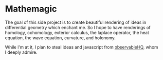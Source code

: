 # Mathemagic


The goal of this side project is to create beautiful rendering of ideas
in differential geometry which enchant me. So I hope to have renderings
of homology, cohomology, exterior calculus, the laplace operator, the heat 
equation, the wave equation, curvature, and holonomy. 

While I'm at it, I plan to steal ideas and javascript from
[observableHQ](https://observablehq.com/), whom I deeply admire.
